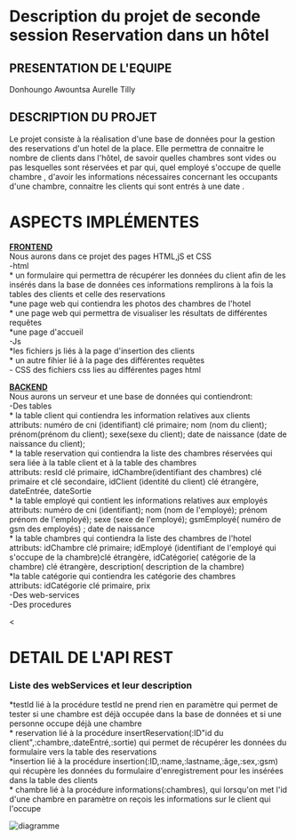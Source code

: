  <h1> Description du projet de seconde session Reservation dans un hôtel</h1>
     <h2> PRESENTATION DE L'EQUIPE </h2>
           <p> Donhoungo Awountsa Aurelle Tilly</p>
         <h2> DESCRIPTION DU PROJET </h2>
         <p>  
             Le projet consiste à la réalisation d'une base de données  pour la gestion des reservations d'un hotel de la place. Elle permettra de 
                connaitre le nombre de clients dans l'hôtel,  de savoir quelles chambres sont vides ou pas lesquelles sont réservées et par qui, 
                quel employé s'occupe de quelle chambre ,  d'avoir les informations nécessaires concernant les occupants d'une chambre, connaitre les clients qui sont entrés à une date .
        </p>
        <h1>ASPECTS IMPLÉMENTES </h1>
        <p>
            <u><b> FRONTEND </b></u><br>
               Nous aurons dans ce projet des pages HTML,jS et CSS<br>
              -html<br>
                  * un formulaire qui permettra de récupérer les données du client afin de les insérés dans la base de données 
                  ces informations remplirons à la fois la tables des clients et celle des reservations<br>
                  *une page web qui contiendra les photos des chambres de l'hotel   <br>
                  * une page web qui permettra de visualiser les résultats de différentes requêtes<br> 
                  *une page d'accueil<br>
              -Js<br>
                  *les fichiers js liés à la page d'insertion des clients <br>
                  * un autre fihier lié à la page  des différentes requêtes<br>
              - CSS des fichiers css lies au différentes pages html<br>
         </p>
         <p>
            <u><b> BACKEND </b></u><br>
              Nous aurons un serveur et  une base de données qui contiendront: <br>
                -Des tables <br>
                     * la table client qui contiendra les information relatives aux clients<br>
                         attributs:  numéro de cni (identifiant) clé primaire; nom (nom du client); prénom(prénom du client); sexe(sexe du 
                        client); date de naissance (date de naissance du client); <br>
                     * la table reservation qui contiendra la  liste des chambres réservées qui sera liée à la table client et à la table des 
                              chambres <br>
                         attributs: resId clé primaire, idChambre(identifiant des chambres) clé primaire et clé secondaire, idClient (identité du client)  
                        clé étrangère, dateEntrée, dateSortie<br>
                     * la table employé qui contient les informations relatives aux employés<br>
                         attributs: numéro de cni (identifiant); nom (nom de l'employé); prénom prénom de l'employé); sexe (sexe de l'employé); 
                         gsmEmployé( numéro de gsm des employés) ; date de naissance<br>
                     * la table chambres qui contiendra la liste des chambres de l'hotel<br>
                         attributs: idChambre clé primaire; idEmployé (identifiant de l'employé qui s'occupe de la chambre)clé étrangère, idCatégorie( 
                         catégorie de la chambre) clé étrangère, description( description de la chambre)<br>
                     *la table catégorie qui contiendra les catégorie des chambres <br>
                         attributs: idCatégorie clé primaire, prix<br>
               -Des web-services <br>
               -Des procedures<br>
         </p> 
      <<h1> DETAIL DE L'API REST </h1>
             <p>
                  <h3> Liste des webServices et leur description </h3>
                    *testId lié à la procédure testId ne prend rien en paramètre qui permet 
                       de tester si une chambre est 
                       déjà occupée dans la base de données et si une personne occupe déjà 
                      une chambre <br>
                    * reservation lié à la procédure 
                      insertReservation(:ID"id du client",:chambre,:dateEntré,:sortie) qui 
                       permet de récupérer les données du formulaire vers la table des
                        reservations  <br>
                    *insertion lié à la procédure 
                     insertion(:ID,:name,:lastname,:âge,:sex,:gsm) qui récupère les données 
                     du formulaire d'enregistrement pour les insérées dans la table des 
                     clients<br>
                    * chambre lié à la procédure informations(:chambres), qui lorsqu'on met 
                      l'id d'une chambre en paramètre on reçois les informations sur le 
                       client qui l'occupe<br>
                       </p>
 
![diagramme](https://user-images.githubusercontent.com/64193958/89759287-1ce20b80-daea-11ea-80b1-12a94cf73721.png)
